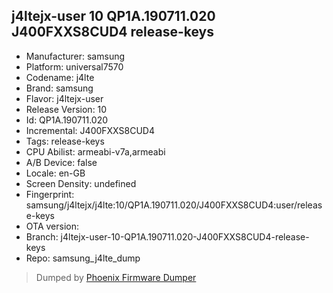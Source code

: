 ## j4ltejx-user 10 QP1A.190711.020 J400FXXS8CUD4 release-keys
- Manufacturer: samsung
- Platform: universal7570
- Codename: j4lte
- Brand: samsung
- Flavor: j4ltejx-user
- Release Version: 10
- Id: QP1A.190711.020
- Incremental: J400FXXS8CUD4
- Tags: release-keys
- CPU Abilist: armeabi-v7a,armeabi
- A/B Device: false
- Locale: en-GB
- Screen Density: undefined
- Fingerprint: samsung/j4ltejx/j4lte:10/QP1A.190711.020/J400FXXS8CUD4:user/release-keys
- OTA version: 
- Branch: j4ltejx-user-10-QP1A.190711.020-J400FXXS8CUD4-release-keys
- Repo: samsung_j4lte_dump


>Dumped by [Phoenix Firmware Dumper](https://github.com/DroidDumps/phoenix_firmware_dumper)
